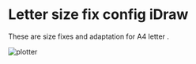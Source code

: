 # Letter size fix config iDraw
These are size fixes and adaptation for A4 letter .

![plotter](https://github.com/coppermilk/Letter-size-fix-config-iDraw/blob/main/work.gif)
